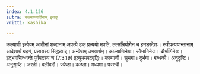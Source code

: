 ```yaml
---
index: 4.1.126
sutra: कल्याण्यादीनाम् इनङ्
vritti: kashika

---
```

कल्याणी इत्येवम् आदीनां शब्दानाम् अपत्ये ढक् प्रत्ययो भवति, तत्सन्नियोगेन च इनङादेशः। स्त्रीप्रत्ययान्तानाम् आदेशार्थं ग्रहणं, प्रत्ययस्य सिद्धत्वाद्। अन्येषाम् उभयार्थम्। काल्याणिनेयः। सौभागिनेयः। दौर्भागिनेयः। हृद्भगसिन्ध्वन्ते पूर्वपदस्य च (7.3.19) इत्युभयपदवृद्धिः। कल्याणी। सुभगा। दुर्भगा। बन्धकी। अनुदृष्टि। अनुसृष्टि। जरती। बलीवर्दी। ज्येष्ठा। कन्ष्ठा। मध्यमा। परस्त्री।